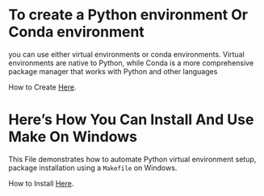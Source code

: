 # To create a Python environment Or Conda environment

you can use either virtual environments or conda environments. Virtual environments are native to Python, while Conda is a more comprehensive package manager that works with Python and other languages 

How to Create [Here](INSTALL_VENV.md).

# Here’s How You Can Install And Use Make On Windows

This File demonstrates how to automate Python virtual environment setup, package installation using a `Makefile` on Windows.

How to Install [Here](INSTALL_Make.md).
